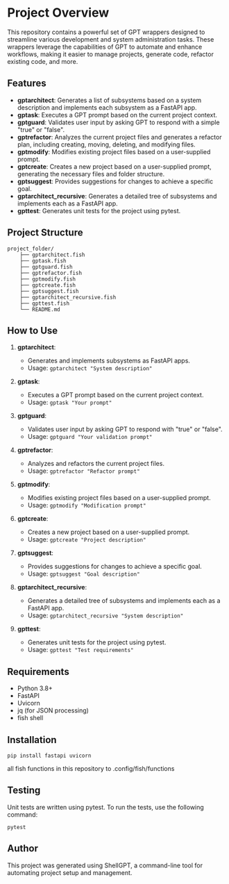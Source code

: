 # Project Overview

This repository contains a powerful set of GPT wrappers designed to streamline various development and system administration tasks. These wrappers leverage the capabilities of GPT to automate and enhance workflows, making it easier to manage projects, generate code, refactor existing code, and more.

## Features

- **gptarchitect**: Generates a list of subsystems based on a system description and implements each subsystem as a FastAPI app.
- **gptask**: Executes a GPT prompt based on the current project context.
- **gptguard**: Validates user input by asking GPT to respond with a simple "true" or "false".
- **gptrefactor**: Analyzes the current project files and generates a refactor plan, including creating, moving, deleting, and modifying files.
- **gptmodify**: Modifies existing project files based on a user-supplied prompt.
- **gptcreate**: Creates a new project based on a user-supplied prompt, generating the necessary files and folder structure.
- **gptsuggest**: Provides suggestions for changes to achieve a specific goal.
- **gptarchitect_recursive**: Generates a detailed tree of subsystems and implements each as a FastAPI app.
- **gpttest**: Generates unit tests for the project using pytest.

## Project Structure

```
project_folder/
    ├── gptarchitect.fish
    ├── gptask.fish
    ├── gptguard.fish
    ├── gptrefactor.fish
    ├── gptmodify.fish
    ├── gptcreate.fish
    ├── gptsuggest.fish
    ├── gptarchitect_recursive.fish
    ├── gpttest.fish
    └── README.md
```

## How to Use

1. **gptarchitect**:
   - Generates and implements subsystems as FastAPI apps.
   - Usage: `gptarchitect "System description"`

2. **gptask**:
   - Executes a GPT prompt based on the current project context.
   - Usage: `gptask "Your prompt"`

3. **gptguard**:
   - Validates user input by asking GPT to respond with "true" or "false".
   - Usage: `gptguard "Your validation prompt"`

4. **gptrefactor**:
   - Analyzes and refactors the current project files.
   - Usage: `gptrefactor "Refactor prompt"`

5. **gptmodify**:
   - Modifies existing project files based on a user-supplied prompt.
   - Usage: `gptmodify "Modification prompt"`

6. **gptcreate**:
   - Creates a new project based on a user-supplied prompt.
   - Usage: `gptcreate "Project description"`

7. **gptsuggest**:
   - Provides suggestions for changes to achieve a specific goal.
   - Usage: `gptsuggest "Goal description"`

8. **gptarchitect_recursive**:
   - Generates a detailed tree of subsystems and implements each as a FastAPI app.
   - Usage: `gptarchitect_recursive "System description"`

9. **gpttest**:
   - Generates unit tests for the project using pytest.
   - Usage: `gpttest "Test requirements"`

## Requirements

- Python 3.8+
- FastAPI
- Uvicorn
- jq (for JSON processing)
- fish shell

## Installation

```
pip install fastapi uvicorn
```
all fish functions in this repository to .config/fish/functions

## Testing

Unit tests are written using pytest. To run the tests, use the following command:
```
pytest
```

## Author

This project was generated using ShellGPT, a command-line tool for automating project setup and management.
